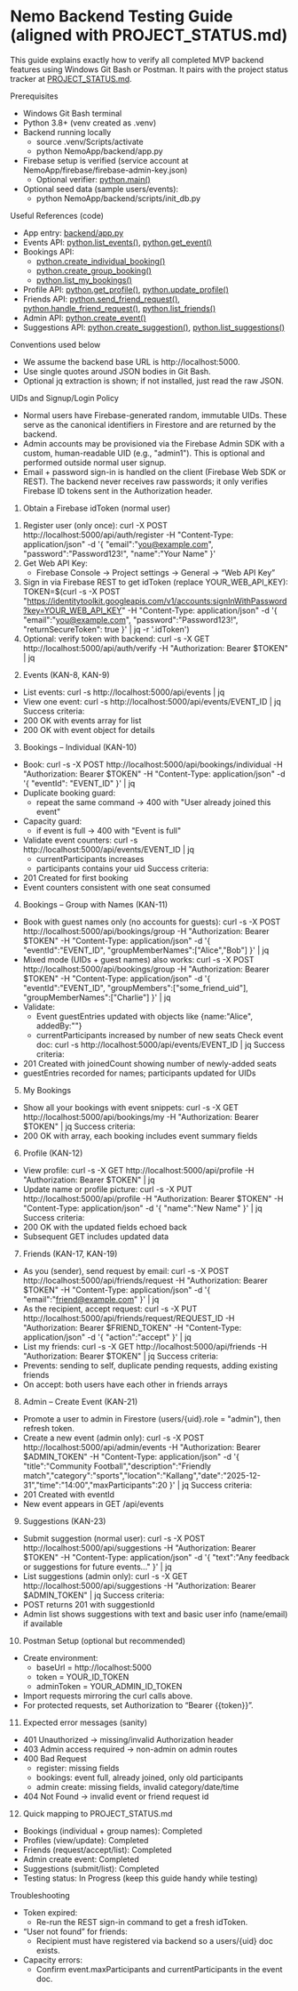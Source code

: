 # Nemo Backend Testing Guide (aligned with PROJECT_STATUS.md)

This guide explains exactly how to verify all completed MVP backend features using Windows Git Bash or Postman. It pairs with the project status tracker at [PROJECT_STATUS.md](NemoApp/PROJECT_STATUS.md).

Prerequisites
- Windows Git Bash terminal
- Python 3.8+ (venv created as .venv)
- Backend running locally
  - source .venv/Scripts/activate
  - python NemoApp/backend/app.py
- Firebase setup is verified (service account at NemoApp/firebase/firebase-admin-key.json)
  - Optional verifier: [python.main()](NemoApp/backend/scripts/verify_firebase.py:6)
- Optional seed data (sample users/events):
  - python NemoApp/backend/scripts/init_db.py

Useful References (code)
- App entry: [backend/app.py](NemoApp/backend/app.py)
- Events API: [python.list_events()](NemoApp/backend/api/events.py:12), [python.get_event()](NemoApp/backend/api/events.py:57)
- Bookings API: 
  - [python.create_individual_booking()](NemoApp/backend/api/bookings.py:16)
  - [python.create_group_booking()](NemoApp/backend/api/bookings.py:83)
  - [python.list_my_bookings()](NemoApp/backend/api/bookings.py:224)
- Profile API: [python.get_profile()](NemoApp/backend/api/profile.py:12), [python.update_profile()](NemoApp/backend/api/profile.py:29)
- Friends API: [python.send_friend_request()](NemoApp/backend/api/friends.py:18), [python.handle_friend_request()](NemoApp/backend/api/friends.py:63), [python.list_friends()](NemoApp/backend/api/friends.py:105)
- Admin API: [python.create_event()](NemoApp/backend/api/admin.py:22)
- Suggestions API: [python.create_suggestion()](NemoApp/backend/api/suggestions.py:12), [python.list_suggestions()](NemoApp/backend/api/suggestions.py:44)

Conventions used below
- We assume the backend base URL is http://localhost:5000.
- Use single quotes around JSON bodies in Git Bash.
- Optional jq extraction is shown; if not installed, just read the raw JSON.

UIDs and Signup/Login Policy
- Normal users have Firebase-generated random, immutable UIDs. These serve as the canonical identifiers in Firestore and are returned by the backend.
- Admin accounts may be provisioned via the Firebase Admin SDK with a custom, human-readable UID (e.g., "admin1"). This is optional and performed outside normal user signup.
- Email + password sign-in is handled on the client (Firebase Web SDK or REST). The backend never receives raw passwords; it only verifies Firebase ID tokens sent in the Authorization header.

01) Obtain a Firebase idToken (normal user)
1. Register user (only once):
   curl -X POST http://localhost:5000/api/auth/register -H "Content-Type: application/json" -d '{ "email":"you@example.com", "password":"Password123!", "name":"Your Name" }'
2. Get Web API Key:
   - Firebase Console → Project settings → General → “Web API Key”
3. Sign in via Firebase REST to get idToken (replace YOUR_WEB_API_KEY):
   TOKEN=$(curl -s -X POST "https://identitytoolkit.googleapis.com/v1/accounts:signInWithPassword?key=YOUR_WEB_API_KEY" -H "Content-Type: application/json" -d '{ "email":"you@example.com", "password":"Password123!", "returnSecureToken": true }' | jq -r '.idToken')
4. Optional: verify token with backend:
   curl -s -X GET http://localhost:5000/api/auth/verify -H "Authorization: Bearer $TOKEN" | jq

02) Events (KAN-8, KAN-9)
- List events:
  curl -s http://localhost:5000/api/events | jq
- View one event:
  curl -s http://localhost:5000/api/events/EVENT_ID | jq
Success criteria:
- 200 OK with events array for list
- 200 OK with event object for details

03) Bookings – Individual (KAN-10)
- Book:
  curl -s -X POST http://localhost:5000/api/bookings/individual -H "Authorization: Bearer $TOKEN" -H "Content-Type: application/json" -d '{ "eventId": "EVENT_ID" }' | jq
- Duplicate booking guard:
  - repeat the same command → 400 with "User already joined this event"
- Capacity guard:
  - if event is full → 400 with "Event is full"
- Validate event counters:
  curl -s http://localhost:5000/api/events/EVENT_ID | jq
  - currentParticipants increases
  - participants contains your uid
Success criteria:
- 201 Created for first booking
- Event counters consistent with one seat consumed

04) Bookings – Group with Names (KAN-11)
- Book with guest names only (no accounts for guests):
  curl -s -X POST http://localhost:5000/api/bookings/group -H "Authorization: Bearer $TOKEN" -H "Content-Type: application/json" -d '{ "eventId":"EVENT_ID", "groupMemberNames":["Alice","Bob"] }' | jq
- Mixed mode (UIDs + guest names) also works:
  curl -s -X POST http://localhost:5000/api/bookings/group -H "Authorization: Bearer $TOKEN" -H "Content-Type: application/json" -d '{ "eventId":"EVENT_ID", "groupMembers":["some_friend_uid"], "groupMemberNames":["Charlie"] }' | jq
- Validate:
  - Event guestEntries updated with objects like {name:"Alice", addedBy:"<your-uid>"}
  - currentParticipants increased by number of new seats
Check event doc:
  curl -s http://localhost:5000/api/events/EVENT_ID | jq
Success criteria:
- 201 Created with joinedCount showing number of newly-added seats
- guestEntries recorded for names; participants updated for UIDs

05) My Bookings
- Show all your bookings with event snippets:
  curl -s -X GET http://localhost:5000/api/bookings/my -H "Authorization: Bearer $TOKEN" | jq
Success criteria:
- 200 OK with array, each booking includes event summary fields

06) Profile (KAN-12)
- View profile:
  curl -s -X GET http://localhost:5000/api/profile -H "Authorization: Bearer $TOKEN" | jq
- Update name or profile picture:
  curl -s -X PUT http://localhost:5000/api/profile -H "Authorization: Bearer $TOKEN" -H "Content-Type: application/json" -d '{ "name":"New Name" }' | jq
Success criteria:
- 200 OK with the updated fields echoed back
- Subsequent GET includes updated data

07) Friends (KAN-17, KAN-19)
- As you (sender), send request by email:
  curl -s -X POST http://localhost:5000/api/friends/request -H "Authorization: Bearer $TOKEN" -H "Content-Type: application/json" -d '{ "email":"friend@example.com" }' | jq
- As the recipient, accept request:
  curl -s -X PUT http://localhost:5000/api/friends/request/REQUEST_ID -H "Authorization: Bearer $FRIEND_TOKEN" -H "Content-Type: application/json" -d '{ "action":"accept" }' | jq
- List my friends:
  curl -s -X GET http://localhost:5000/api/friends -H "Authorization: Bearer $TOKEN" | jq
Success criteria:
- Prevents: sending to self, duplicate pending requests, adding existing friends
- On accept: both users have each other in friends arrays

08) Admin – Create Event (KAN-21)
- Promote a user to admin in Firestore (users/{uid}.role = "admin"), then refresh token.
- Create a new event (admin only):
  curl -s -X POST http://localhost:5000/api/admin/events -H "Authorization: Bearer $ADMIN_TOKEN" -H "Content-Type: application/json" -d '{ "title":"Community Football","description":"Friendly match","category":"sports","location":"Kallang","date":"2025-12-31","time":"14:00","maxParticipants":20 }' | jq
Success criteria:
- 201 Created with eventId
- New event appears in GET /api/events

09) Suggestions (KAN-23)
- Submit suggestion (normal user):
  curl -s -X POST http://localhost:5000/api/suggestions -H "Authorization: Bearer $TOKEN" -H "Content-Type: application/json" -d '{ "text":"Any feedback or suggestions for future events..." }' | jq
- List suggestions (admin only):
  curl -s -X GET http://localhost:5000/api/suggestions -H "Authorization: Bearer $ADMIN_TOKEN" | jq
Success criteria:
- POST returns 201 with suggestionId
- Admin list shows suggestions with text and basic user info (name/email) if available

10) Postman Setup (optional but recommended)
- Create environment:
  - baseUrl = http://localhost:5000
  - token = YOUR_ID_TOKEN
  - adminToken = YOUR_ADMIN_ID_TOKEN
- Import requests mirroring the curl calls above.
- For protected requests, set Authorization to “Bearer {{token}}”.

11) Expected error messages (sanity)
- 401 Unauthorized → missing/invalid Authorization header
- 403 Admin access required → non-admin on admin routes
- 400 Bad Request
  - register: missing fields
  - bookings: event full, already joined, only old participants
  - admin create: missing fields, invalid category/date/time
- 404 Not Found → invalid event or friend request id

12) Quick mapping to PROJECT_STATUS.md
- Bookings (individual + group names): Completed
- Profiles (view/update): Completed
- Friends (request/accept/list): Completed
- Admin create event: Completed
- Suggestions (submit/list): Completed
- Testing status: In Progress (keep this guide handy while testing)

Troubleshooting
- Token expired:
  - Re-run the REST sign-in command to get a fresh idToken.
- “User not found” for friends:
  - Recipient must have registered via backend so a users/{uid} doc exists.
- Capacity errors:
  - Confirm event.maxParticipants and currentParticipants in the event doc.
